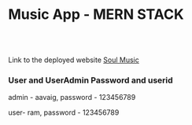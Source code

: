 <h1>Music App - MERN STACK</h1>
<br />
<br />

Link to the deployed website [Soul Music](https://soul-music.netlify.app)
  
<h3>User and UserAdmin Password and userid</h3>
<p> admin - aavaig, password - 123456789</p>
<p> user- ram, password - 123456789</p>
